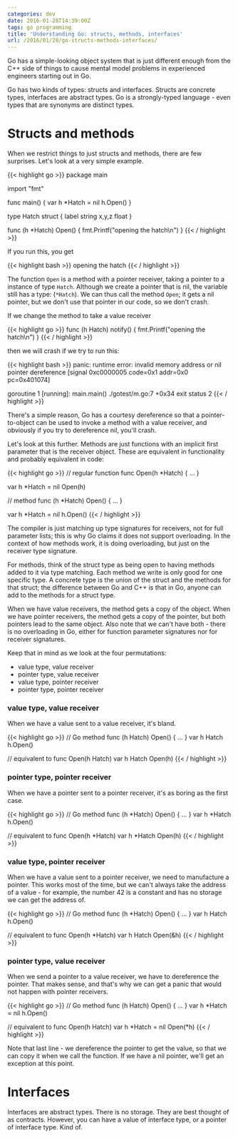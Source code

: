 ```yaml
---
categories: dev
date: 2016-01-28T14:39:00Z
tags: go programming
title: 'Understanding Go: structs, methods, interfaces'
url: /2016/01/28/go-structs-methods-interfaces/
---
```


Go has a simple-looking object system that is just different enough from the C++ side
of things to cause mental model problems in experienced engineers starting out in Go.

Go has two kinds of types: structs and interfaces. Structs are concrete types, interfaces
are abstract types. Go is a strongly-typed language - even types that are synonyms are
distinct types.

# Structs and methods

When we restrict things to just structs and methods, there are few surprises. Let's look at a very simple example.

{{< highlight go >}}
package main

import "fmt"

func main() {
  var h *Hatch = nil
  h.Open()
}

type Hatch struct {
  label string
  x,y,z float
}

func (h *Hatch) Open() {
  fmt.Printf("opening the hatch\n")
}
{{< / highlight >}}

If you run this, you get

{{< highlight bash >}}
opening the hatch
{{< / highlight >}}

The function ```Open``` is a method with a pointer receiver, taking a pointer
to a instance of type ```Hatch```. Although we create a pointer that is
nil, the variable still has a type: (```*Hatch```). We can thus call the method
```Open```; it gets a nil pointer, but we don't use that pointer in our code,
so we don't crash.

If we change the method to take a value receiver

{{< highlight go >}}
func (h Hatch) notify() {
    fmt.Printf("opening the hatch\n")
}
{{< / highlight >}}

then we will crash if we try to run this:

{{< highlight bash >}}
panic: runtime error: invalid memory address or nil pointer dereference
[signal 0xc0000005 code=0x1 addr=0x0 pc=0x401074]

goroutine 1 [running]:
main.main()
        ./gotest/m.go:7 +0x34
exit status 2
{{< / highlight >}}

There's a simple reason, Go has a
courtesy dereference so that a pointer-to-object can be used to invoke
a method with a value receiver, and obviously if you try to dereference
nil, you'll crash.

Let's look at this further. Methods are just functions with an implicit
first parameter that is the receiver object. These are equivalent in functionality and
probably equivalent in code:

{{< highlight go >}}
// regular function
func Open(h *Hatch) { ... }

var h *Hatch = nil
Open(h)

// method
func (h *Hatch) Open() { ... }

var h *Hatch = nil
h.Open()
{{< / highlight >}}

The compiler is just matching up type signatures for receivers, not for full parameter
lists; this is why Go claims it does not support overloading. In the context of how
methods work, it is doing overloading, but just on the receiver type signature.

For methods, think of the struct type as being open to
having methods added to it via type matching. Each method we write is only good for one
specific type. A concrete type is the union of the struct
and the methods for that struct; the difference between Go and C++ is that in Go, anyone
can add to the methods for a struct type.

When we have value receivers, the method gets a copy of the object. When we have pointer
receivers, the method gets a copy of the pointer, but both pointers lead to the same object.
Also note that we can't have both - there is no overloading in Go, either for function
parameter signatures nor for receiver signatures.

Keep that in mind as we look at the four permutations:

- value type, value receiver
- pointer type, value receiver
- value type, pointer receiver
- pointer type, pointer receiver

### value type, value receiver

When we have a value sent to a value receiver, it's bland.

{{< highlight go >}}
// Go method
func (h Hatch) Open() { ... }
var h Hatch
h.Open()

// equivalent to
func Open(h Hatch)
var h Hatch
Open(h)
{{< / highlight >}}

### pointer type, pointer receiver

When we have a pointer sent to a pointer receiver, it's as boring as the first case.

{{< highlight go >}}
// Go method
func (h *Hatch) Open() { ... }
var h *Hatch
h.Open()

// equivalent to
func Open(h *Hatch)
var h *Hatch
Open(h)
{{< / highlight >}}

### value type, pointer receiver

When we have a value sent to a pointer receiver, we need to manufacture a pointer. This
works most of the time, but we can't always take the address of a value - for example,
the number 42 is a constant and has no storage we can get the address of.

{{< highlight go >}}
// Go method
func (h *Hatch) Open() { ... }
var h Hatch
h.Open()

// equivalent to
func Open(h *Hatch)
var h Hatch
Open(&h)
{{< / highlight >}}

### pointer type, value receiver

When we send a pointer to a value receiver, we have to dereference the pointer.
That makes sense, and that's why we can get a panic that would not happen with pointer
receivers.

{{< highlight go >}}
// Go method
func (h Hatch) Open() { ... }
var h *Hatch = nil
h.Open()

// equivalent to
func Open(h Hatch)
var h *Hatch = nil
Open(*h)
{{< / highlight >}}

Note that last line - we dereference the pointer to get the value, so that we can copy
it when we call the function. If we have a nil pointer, we'll get an exception at this point.

# Interfaces

Interfaces are abstract types. There is no storage. They are best thought of as contracts. However,
you can have a value of interface type, or a pointer of interface type. Kind of.

